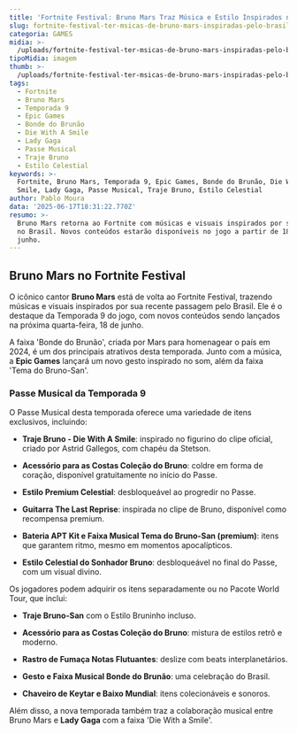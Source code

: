 ```yaml
---
title: 'Fortnite Festival: Bruno Mars Traz Música e Estilo Inspirados no Brasil'
slug: fortnite-festival-ter-msicas-de-bruno-mars-inspiradas-pelo-brasil
categoria: GAMES
midia: >-
  /uploads/fortnite-festival-ter-msicas-de-bruno-mars-inspiradas-pelo-brasil-thumb.jpg
tipoMidia: imagem
thumb: >-
  /uploads/fortnite-festival-ter-msicas-de-bruno-mars-inspiradas-pelo-brasil-thumb.jpg
tags:
  - Fortnite
  - Bruno Mars
  - Temporada 9
  - Epic Games
  - Bonde do Brunão
  - Die With A Smile
  - Lady Gaga
  - Passe Musical
  - Traje Bruno
  - Estilo Celestial
keywords: >-
  Fortnite, Bruno Mars, Temporada 9, Epic Games, Bonde do Brunão, Die With A
  Smile, Lady Gaga, Passe Musical, Traje Bruno, Estilo Celestial
author: Pablo Moura
data: '2025-06-17T18:31:22.770Z'
resumo: >-
  Bruno Mars retorna ao Fortnite com músicas e visuais inspirados por sua turnê
  no Brasil. Novos conteúdos estarão disponíveis no jogo a partir de 18 de
  junho.
---
```


## Bruno Mars no Fortnite Festival

O icônico cantor **Bruno Mars** está de volta ao Fortnite Festival, trazendo músicas e visuais inspirados por sua recente passagem pelo Brasil. Ele é o destaque da Temporada 9 do jogo, com novos conteúdos sendo lançados na próxima quarta-feira, 18 de junho.

A faixa 'Bonde do Brunão', criada por Mars para homenagear o país em 2024, é um dos principais atrativos desta temporada. Junto com a música, a **Epic Games** lançará um novo gesto inspirado no som, além da faixa 'Tema do Bruno-San'.

### Passe Musical da Temporada 9

O Passe Musical desta temporada oferece uma variedade de itens exclusivos, incluindo:

- **Traje Bruno - Die With A Smile**: inspirado no figurino do clipe oficial, criado por Astrid Gallegos, com chapéu da Stetson.

- **Acessório para as Costas Coleção do Bruno**: coldre em forma de coração, disponível gratuitamente no início do Passe.

- **Estilo Premium Celestial**: desbloqueável ao progredir no Passe.

- **Guitarra The Last Reprise**: inspirada no clipe de Bruno, disponível como recompensa premium.

- **Bateria APT Kit e Faixa Musical Tema do Bruno-San (premium)**: itens que garantem ritmo, mesmo em momentos apocalípticos.

- **Estilo Celestial do Sonhador Bruno**: desbloqueável no final do Passe, com um visual divino.

Os jogadores podem adquirir os itens separadamente ou no Pacote World Tour, que inclui:

- **Traje Bruno-San** com o Estilo Bruninho incluso.

- **Acessório para as Costas Coleção do Bruno**: mistura de estilos retrô e moderno.

- **Rastro de Fumaça Notas Flutuantes**: deslize com beats interplanetários.

- **Gesto e Faixa Musical Bonde do Brunão**: uma celebração do Brasil.

- **Chaveiro de Keytar e Baixo Mundial**: itens colecionáveis e sonoros.

Além disso, a nova temporada também traz a colaboração musical entre Bruno Mars e **Lady Gaga** com a faixa 'Die With a Smile'.

